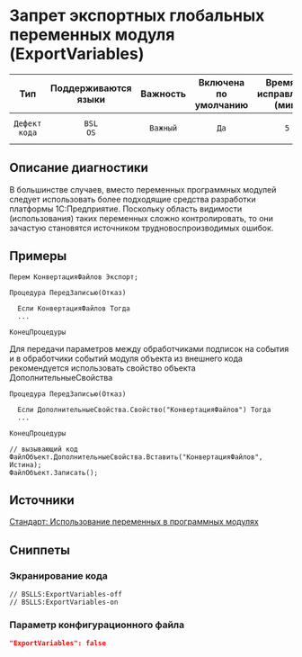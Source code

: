 # Запрет экспортных глобальных переменных модуля (ExportVariables)

| Тип | Поддерживаются<br/>языки | Важность | Включена<br/>по умолчанию | Время на<br/>исправление (мин) | Тэги |
| :-: | :-: | :-: | :-: | :-: | :-: |
| `Дефект кода` | `BSL`<br/>`OS` | `Важный` | `Да` | `5` | `standard`<br/>`design`<br/>`unpredictable` |

<!-- Блоки выше заполняются автоматически, не трогать -->
## Описание диагностики

В большинстве случаев, вместо переменных программных модулей следует использовать более подходящие средства разработки платформы 1С:Предприятие.
Поскольку область видимости (использования) таких переменных сложно контролировать,
то они зачастую становятся источником трудновоспроизводимых ошибок.

## Примеры
<!-- В данном разделе приводятся примеры, на которые диагностика срабатывает, а также можно привести пример, как можно исправить ситуацию -->

```bsl
Перем КонвертацияФайлов Экспорт;

Процедура ПередЗаписью(Отказ)

  Если КонвертацияФайлов Тогда 
  ...

КонецПроцедуры

```

Для передачи параметров между обработчиками подписок на события и в обработчики событий модуля объекта из внешнего кода
рекомендуется использовать свойство объекта ДополнительныеСвойства

```bsl
Процедура ПередЗаписью(Отказ)

  Если ДополнительныеСвойства.Свойство("КонвертацияФайлов") Тогда 
  ...

КонецПроцедуры

// вызывающий код
ФайлОбъект.ДополнительныеСвойства.Вставить("КонвертацияФайлов", Истина);
ФайлОбъект.Записать();
```

## Источники
<!-- Необходимо указывать ссылки на все источники, из которых почерпнута информация для создания диагностики -->
<!-- Примеры источников -->

[Стандарт: Использование переменных в программных модулях](https://its.1c.ru/db/v8std#content:639:hdoc)

## Сниппеты

<!-- Блоки ниже заполняются автоматически, не трогать -->
### Экранирование кода

```bsl
// BSLLS:ExportVariables-off
// BSLLS:ExportVariables-on
```

### Параметр конфигурационного файла

```json
"ExportVariables": false
```
